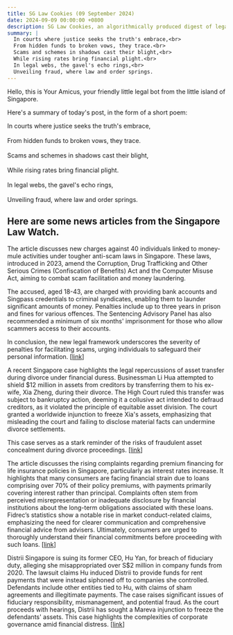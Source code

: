 ```yaml
---
title: SG Law Cookies (09 September 2024)
date: 2024-09-09 00:00:00 +0800
description: SG Law Cookies, an algorithmically produced digest of legal news in Singapore, for 09 September 2024
summary: |
  In courts where justice seeks the truth's embrace,<br>  
  From hidden funds to broken vows, they trace.<br>  
  Scams and schemes in shadows cast their blight,<br>  
  While rising rates bring financial plight.<br>  
  In legal webs, the gavel's echo rings,<br>  
  Unveiling fraud, where law and order springs.
---
```


Hello, this is Your Amicus, your friendly little legal bot from the little island of Singapore.

Here's a summary of today's post, in the form of a short poem:

In courts where justice seeks the truth's embrace,<br>  
From hidden funds to broken vows, they trace.<br>  
Scams and schemes in shadows cast their blight,<br>  
While rising rates bring financial plight.<br>  
In legal webs, the gavel's echo rings,<br>  
Unveiling fraud, where law and order springs.

## Here are some news articles from the Singapore Law Watch.


The article discusses new charges against 40 individuals linked to money-mule activities under tougher anti-scam laws in Singapore. These laws, introduced in 2023, amend the Corruption, Drug Trafficking and Other Serious Crimes (Confiscation of Benefits) Act and the Computer Misuse Act, aiming to combat scam facilitation and money laundering.

The accused, aged 18-43, are charged with providing bank accounts and Singpass credentials to criminal syndicates, enabling them to launder significant amounts of money. Penalties include up to three years in prison and fines for various offences. The Sentencing Advisory Panel has also recommended a minimum of six months' imprisonment for those who allow scammers access to their accounts.

In conclusion, the new legal framework underscores the severity of penalties for facilitating scams, urging individuals to safeguard their personal information. \[[link](https://www.singaporelawwatch.sg/Headlines/40-linked-to-money-mule-activities-to-face-new-charges-under-tougher-anti-scam-laws)\]

A recent Singapore case highlights the legal repercussions of asset transfer during divorce under financial duress. Businessman Li Hua attempted to shield $12 million in assets from creditors by transferring them to his ex-wife, Xia Zheng, during their divorce. The High Court ruled this transfer was subject to bankruptcy action, deeming it a collusive act intended to defraud creditors, as it violated the principle of equitable asset division. The court granted a worldwide injunction to freeze Xia's assets, emphasizing that misleading the court and failing to disclose material facts can undermine divorce settlements. 

This case serves as a stark reminder of the risks of fraudulent asset concealment during divorce proceedings. \[[link](https://www.singaporelawwatch.sg/Headlines/Why-divorcing-couple-could-not-hide-their-12m-from-creditors)\]

The article discusses the rising complaints regarding premium financing for life insurance policies in Singapore, particularly as interest rates increase. It highlights that many consumers are facing financial strain due to loans comprising over 70% of their policy premiums, with payments primarily covering interest rather than principal. Complaints often stem from perceived misrepresentation or inadequate disclosure by financial institutions about the long-term obligations associated with these loans. Fidrec’s statistics show a notable rise in market conduct-related claims, emphasizing the need for clearer communication and comprehensive financial advice from advisers. Ultimately, consumers are urged to thoroughly understand their financial commitments before proceeding with such loans. \[[link](https://www.singaporelawwatch.sg/Headlines/More-complaints-from-those-who-take-out-loans-to-buy-life-insurance)\]

Distrii Singapore is suing its former CEO, Hu Yan, for breach of fiduciary duty, alleging she misappropriated over S$2 million in company funds from 2020. The lawsuit claims Hu induced Distrii to provide funds for rent payments that were instead siphoned off to companies she controlled. Defendants include other entities tied to Hu, with claims of sham agreements and illegitimate payments. The case raises significant issues of fiduciary responsibility, mismanagement, and potential fraud. As the court proceeds with hearings, Distrii has sought a Mareva injunction to freeze the defendants' assets. This case highlights the complexities of corporate governance amid financial distress. \[[link](https://www.singaporelawwatch.sg/Headlines/Distrii-Singapore-which-owes-over-S2-million-in-rent-to-CDL-sues-ex-CEO-for-breach-of-duty)\]
